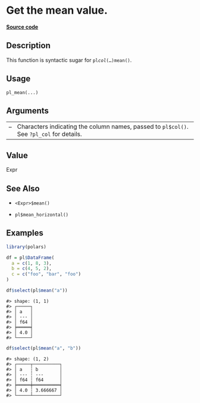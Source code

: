 

# Get the mean value.

[**Source code**](https://github.com/pola-rs/r-polars/tree/d562252dbb77de7e06ca3e6150d74a2c709763bc/R/functions__lazy.R#L340)

## Description

This function is syntactic sugar for <code>pl$col(…)$mean()</code>.

## Usage

<pre><code class='language-R'>pl_mean(...)
</code></pre>

## Arguments

<table>
<tr>
<td style="white-space: nowrap; font-family: monospace; vertical-align: top">
<code id="pl_mean_:_...">…</code>
</td>
<td>
Characters indicating the column names, passed to <code>pl$col()</code>.
See <code>?pl_col</code> for details.
</td>
</tr>
</table>

## Value

Expr

## See Also

<ul>
<li>

<code>\<Expr\>$mean()</code>

</li>
<li>

<code>pl$mean_horizontal()</code>

</li>
</ul>

## Examples

``` r
library(polars)

df = pl$DataFrame(
  a = c(1, 8, 3),
  b = c(4, 5, 2),
  c = c("foo", "bar", "foo")
)

df$select(pl$mean("a"))
```

    #> shape: (1, 1)
    #> ┌─────┐
    #> │ a   │
    #> │ --- │
    #> │ f64 │
    #> ╞═════╡
    #> │ 4.0 │
    #> └─────┘

``` r
df$select(pl$mean("a", "b"))
```

    #> shape: (1, 2)
    #> ┌─────┬──────────┐
    #> │ a   ┆ b        │
    #> │ --- ┆ ---      │
    #> │ f64 ┆ f64      │
    #> ╞═════╪══════════╡
    #> │ 4.0 ┆ 3.666667 │
    #> └─────┴──────────┘
